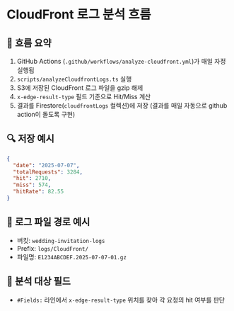 # CloudFront 로그 분석 흐름

## 🔄 흐름 요약

1. GitHub Actions (`.github/workflows/analyze-cloudfront.yml`)가 매일 자정 실행됨
2. `scripts/analyzeCloudfrontLogs.ts` 실행
3. S3에 저장된 CloudFront 로그 파일을 gzip 해제
4. `x-edge-result-type` 필드 기준으로 Hit/Miss 계산
5. 결과를 Firestore(`cloudfrontLogs` 컬렉션)에 저장
   (결과를 매일 자동으로 github action이 돌도록 구현)

## 🔍 저장 예시

```json
{
  "date": "2025-07-07",
  "totalRequests": 3284,
  "hit": 2710,
  "miss": 574,
  "hitRate": 82.55
}
```

## 📂 로그 파일 경로 예시

- 버킷: `wedding-invitation-logs`
- Prefix: `logs/CloudFront/`
- 파일명: `E1234ABCDEF.2025-07-07-01.gz`

## 📌 분석 대상 필드

- `#Fields:` 라인에서 `x-edge-result-type` 위치를 찾아 각 요청의 hit 여부를 판단

